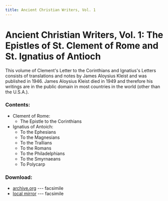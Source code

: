 ```yaml
---
title: Ancient Christian Writers, Vol. 1
---
```


# Ancient Christian Writers, Vol. 1: The Epistles of St. Clement of Rome and St. Ignatius of Antioch

This volume of Clement's Letter to the Corinthians and Ignatius's Letters consists of translations and notes by James Aloysius Kleist and was published in 1946. James Aloysius Kleist died in 1949 and therefore his writings are in the public domain in most countries in the world (other than the U.S.A.).

### Contents:

* Clement of Rome:
  * The Epistle to the Corinthians
* Ignatius of Antoich:
  * To the Ephesians
  * To the Magnesians
  * To the Trallians
  * To the Romans
  * To the Philadelphians
  * To the Smyrnaeans
  * To Polycarp

### Download:

* [archive.org](https://archive.org/details/in.ernet.dli.2015.58587) --- facsimile
* [local mirror](http://canadafiles.xpian.info/ancient_christian_writers_vol_1.pdf) --- facsimile
